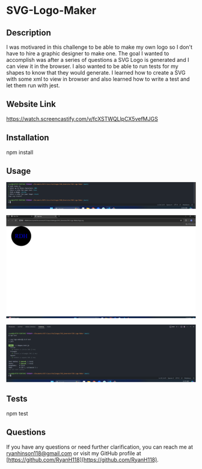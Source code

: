 # SVG-Logo-Maker
        
## Description

I was motivared in this challenge to be able to make my own logo so I don't have to hire a graphic designer to make one. The goal I wanted to accomplish was after a series of questions a SVG Logo is generated and I can view it in the browser. I also wanted to be able to run tests for my shapes to know that they would generate. I learned how to create a SVG with some xml to view in browser and also learned how to write a test and let them run with jest.

## Website Link

https://watch.screencastify.com/v/fcXSTWQLlpCX5vefMJGS
          
## Installation
npm install
          
## Usage
  
![alt text](./images/Questions.png)

![alt text](./images/logo.png)

![alt text](./images/test.png)

## Tests
npm test
          
## Questions
If you have any questions or need further clarification, you can reach me at [ryanhinson118@gmail.com](mailto:ryanhinson118@gmail.com) or visit my GitHub profile at [https://github.com/RyanH118](https://github.com/RyanH118).
 